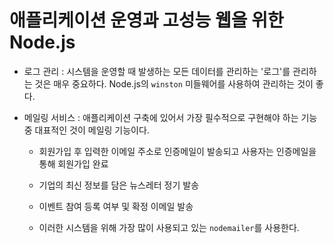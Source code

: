 # 애플리케이션 운영과 고성능 웹을 위한 Node.js

* 로그 관리 : 시스템을 운영할 때 발생하는 모든 데이터를 관리하는 '로그'를 관리하는 것은 매우 중요하다. Node.js의 `winston` 미들웨어를 사용하여 관리하는 것이 좋다.

* 메일링 서비스 : 애플리케이션 구축에 있어서 가장 필수적으로 구현해야 하는 기능 중 대표적인 것이 메일링 기능이다.
    * 회원가입 후 입력한 이메일 주소로 인증메일이 발송되고 사용자는 인증메일을 통해 회원가입 완료
    * 기업의 최신 정보를 담은 뉴스레터 정기 발송
    * 이벤트 참여 등록 여부 및 확정 이메일 발송

    * 이러한 시스템을 위해 가장 많이 사용되고 있는 `nodemailer`를 사용한다.
    